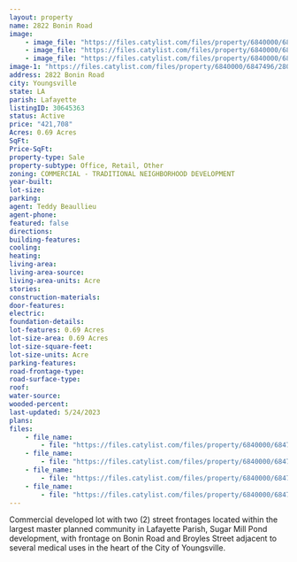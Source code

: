 ```yaml
---
layout: property
name: 2822 Bonin Road
image:
    - image_file: "https://files.catylist.com/files/property/6840000/6847496/28008358_Aerial___2822_Bonin_Rd___Teddy.png"
    - image_file: "https://files.catylist.com/files/property/6840000/6847496/28008382_Google_Map_2___2822_Bonin_Rd___Teddy.png"
    - image_file: "https://files.catylist.com/files/property/6840000/6847496/28011644_Shaded_Plat___2822_Bonin_Rd___Teddy.png"
image-1: "https://files.catylist.com/files/property/6840000/6847496/28008356_Aerial___2822_Bonin_Rd___Teddy_.png"
address: 2822 Bonin Road
city: Youngsville
state: LA
parish: Lafayette
listingID: 30645363
status: Active
price: "421,708"
Acres: 0.69 Acres
SqFt:
Price-SqFt:
property-type: Sale
property-subtype: Office, Retail, Other
zoning: COMMERCIAL - TRADITIONAL NEIGHBORHOOD DEVELOPMENT
year-built:
lot-size:
parking:
agent: Teddy Beaullieu
agent-phone:
featured: false
directions:
building-features:
cooling:
heating:
living-area:
living-area-source:
living-area-units: Acre
stories:
construction-materials:
door-features:
electric:
foundation-details:
lot-features: 0.69 Acres
lot-size-area: 0.69 Acres
lot-size-square-feet:
lot-size-units: Acre
parking-features:
road-frontage-type:
road-surface-type:
roof:
water-source:
wooded-percent:
last-updated: 5/24/2023
plans:
files:
    - file_name: 
        - file: "https://files.catylist.com/files/property/6840000/6847496/raw_27994397_Flood___2822_Bonin_Rd___Teddy.pdf"
    - file_name: 
        - file: "https://files.catylist.com/files/property/6840000/6847496/raw_28008328_Flyer___2822_Bonin_Rd___Teddy.pdf"
    - file_name: 
        - file: "https://files.catylist.com/files/property/6840000/6847496/28012495_Plat_2___2822_Bonin_Rd___Teddy.pdf"
    - file_name: 
        - file: "https://files.catylist.com/files/property/6840000/6847496/raw_28012499_Plat_2___2822_Bonin_Rd___Teddy.pdf"
---
```

Commercial developed lot with two (2) street frontages located within the largest master planned community in Lafayette Parish, Sugar Mill Pond development, with frontage on Bonin Road and Broyles Street adjacent to several medical uses in the heart of the City of Youngsville.

